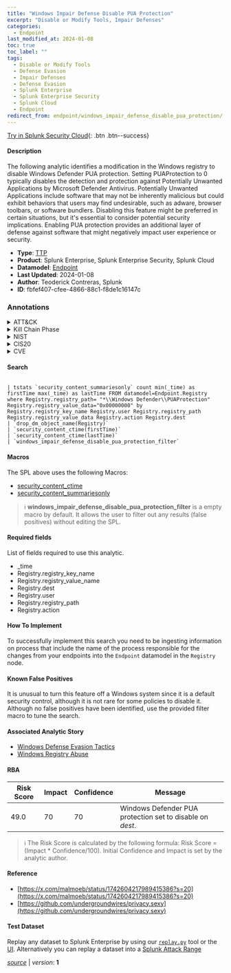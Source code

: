```yaml
---
title: "Windows Impair Defense Disable PUA Protection"
excerpt: "Disable or Modify Tools, Impair Defenses"
categories:
  - Endpoint
last_modified_at: 2024-01-08
toc: true
toc_label: ""
tags:
  - Disable or Modify Tools
  - Defense Evasion
  - Impair Defenses
  - Defense Evasion
  - Splunk Enterprise
  - Splunk Enterprise Security
  - Splunk Cloud
  - Endpoint
redirect_from: endpoint/windows_impair_defense_disable_pua_protection/
---
```




[Try in Splunk Security Cloud](https://www.splunk.com/en_us/cyber-security.html){: .btn .btn--success}

#### Description

The following analytic identifies a modification in the Windows registry to disable Windows Defender PUA protection. Setting PUAProtection to 0 typically disables the detection and protection against Potentially Unwanted Applications by Microsoft Defender Antivirus. Potentially Unwanted Applications include software that may not be inherently malicious but could exhibit behaviors that users may find undesirable, such as adware, browser toolbars, or software bundlers. Disabling this feature might be preferred in certain situations, but it&#39;s essential to consider potential security implications. Enabling PUA protection provides an additional layer of defense against software that might negatively impact user experience or security.

- **Type**: [TTP](https://github.com/splunk/security_content/wiki/Detection-Analytic-Types)
- **Product**: Splunk Enterprise, Splunk Enterprise Security, Splunk Cloud
- **Datamodel**: [Endpoint](https://docs.splunk.com/Documentation/CIM/latest/User/Endpoint)
- **Last Updated**: 2024-01-08
- **Author**: Teoderick Contreras, Splunk
- **ID**: fbfef407-cfee-4866-88c1-f8de1c16147c

### Annotations
<details>
  <summary>ATT&CK</summary>

<div markdown="1">

#### [ATT&CK](https://attack.mitre.org/)

| ID          | Technique   | Tactic         |
| ----------- | ----------- |--------------- |
| [T1562.001](https://attack.mitre.org/techniques/T1562/001/) | Disable or Modify Tools | Defense Evasion |

| [T1562](https://attack.mitre.org/techniques/T1562/) | Impair Defenses | Defense Evasion |

</div>
</details>


<details>
  <summary>Kill Chain Phase</summary>

<div markdown="1">

* Exploitation


</div>
</details>


<details>
  <summary>NIST</summary>

<div markdown="1">

* DE.CM



</div>
</details>

<details>
  <summary>CIS20</summary>

<div markdown="1">

* CIS 10



</div>
</details>

<details>
  <summary>CVE</summary>

<div markdown="1">


</div>
</details>


#### Search

```

| tstats `security_content_summariesonly` count min(_time) as firstTime max(_time) as lastTime FROM datamodel=Endpoint.Registry where Registry.registry_path= "*\\Windows Defender\\PUAProtection" Registry.registry_value_data="0x00000000" by Registry.registry_key_name Registry.user Registry.registry_path Registry.registry_value_data Registry.action Registry.dest 
| `drop_dm_object_name(Registry)` 
| `security_content_ctime(firstTime)` 
| `security_content_ctime(lastTime)` 
| `windows_impair_defense_disable_pua_protection_filter`
```

#### Macros
The SPL above uses the following Macros:
* [security_content_ctime](https://github.com/splunk/security_content/blob/develop/macros/security_content_ctime.yml)
* [security_content_summariesonly](https://github.com/splunk/security_content/blob/develop/macros/security_content_summariesonly.yml)

> :information_source:
> **windows_impair_defense_disable_pua_protection_filter** is a empty macro by default. It allows the user to filter out any results (false positives) without editing the SPL.



#### Required fields
List of fields required to use this analytic.
* _time
* Registry.registry_key_name
* Registry.registry_value_name
* Registry.dest
* Registry.user
* Registry.registry_path
* Registry.action



#### How To Implement
To successfully implement this search you need to be ingesting information on process that include the name of the process responsible for the changes from your endpoints into the `Endpoint` datamodel in the `Registry` node.
#### Known False Positives
It is unusual to turn this feature off a Windows system since it is a default security control, although it is not rare for some policies to disable it. Although no false positives have been identified, use the provided filter macro to tune the search.

#### Associated Analytic Story
* [Windows Defense Evasion Tactics](/stories/windows_defense_evasion_tactics)
* [Windows Registry Abuse](/stories/windows_registry_abuse)




#### RBA

| Risk Score  | Impact      | Confidence   | Message      |
| ----------- | ----------- |--------------|--------------|
| 49.0 | 70 | 70 | Windows Defender PUA protection set to disable on $dest$. |


> :information_source:
> The Risk Score is calculated by the following formula: Risk Score = (Impact * Confidence/100). Initial Confidence and Impact is set by the analytic author.


#### Reference

* [https://x.com/malmoeb/status/1742604217989415386?s=20](https://x.com/malmoeb/status/1742604217989415386?s=20)
* [https://github.com/undergroundwires/privacy.sexy](https://github.com/undergroundwires/privacy.sexy)



#### Test Dataset
Replay any dataset to Splunk Enterprise by using our [`replay.py`](https://github.com/splunk/attack_data#using-replaypy) tool or the [UI](https://github.com/splunk/attack_data#using-ui).
Alternatively you can replay a dataset into a [Splunk Attack Range](https://github.com/splunk/attack_range#replay-dumps-into-attack-range-splunk-server)




[*source*](https://github.com/splunk/security_content/tree/develop/detections/endpoint/windows_impair_defense_disable_pua_protection.yml) \| *version*: **1**